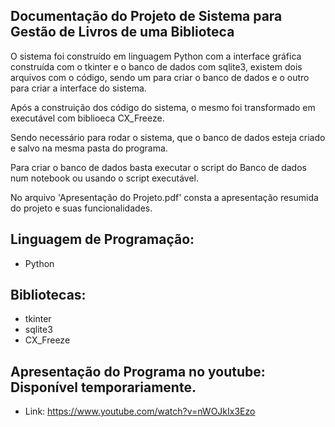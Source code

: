 ## Documentação do Projeto de Sistema para Gestão de Livros de uma Biblioteca

O sistema foi construído em linguagem Python com a interface gráfica construída com o tkinter e o banco de dados com sqlite3, existem dois arquivos com o código, sendo um para criar o banco de dados e o outro para criar a interface do sistema.

Após a construição dos código do sistema, o mesmo foi transformado em executável com biblioeca CX_Freeze. 

Sendo necessário para rodar o sistema, que o banco de dados esteja criado e salvo na mesma pasta do programa. 

Para criar o banco de dados basta executar o script do Banco de dados num notebook ou usando o script executável.

No arquivo 'Apresentação do Projeto.pdf'  consta a apresentação resumida do projeto e suas funcionalidades.


## Linguagem de Programação:  
- Python

## Bibliotecas: 
- tkinter
- sqlite3
- CX_Freeze

## Apresentação do Programa no youtube: Disponível temporariamente.

- Link: https://www.youtube.com/watch?v=nWOJkIx3Ezo
